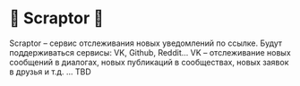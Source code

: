 # 🦖 Scraptor 🦖
Scraptor – сервис отслеживания новых уведомлений по ссылке.
Будут поддерживаться сервисы: VK, Github, Reddit...
VK – отслеживание новых сообщений в диалогах, новых публикаций в сообществах, новых заявок в друзья и т.д.
...
TBD
